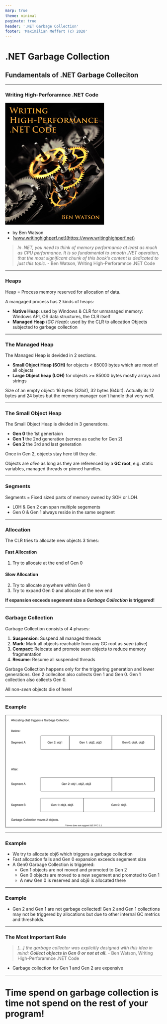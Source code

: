```yaml
---
marp: true
theme: minimal
paginate: true
header: '.NET Garbage Collection'
footer: 'Maximilian Meffert (c) 2020'
---
```


# .NET Garbage Collection
## Fundamentals of .NET Garbage Colleciton

---

### Writing High-Perforamnce .NET Code

![bg right 80%](./images/WHPNC-Cover.jpg)
* by Ben Watson 
* [www.writinghighperf.net](https://www.writinghighperf.net)

> _In .NET, you need to think of memory performance at least as much as CPU performance. It is so fundamental to smooth .NET operation, that the most significant chunk of this book’s content is dedicated to just this topic._ - Ben Watson, Writing High-Perforamnce .NET Code

---

### Heaps

Heap = Process memory reserved for allocation of data.

A mangaged process has 2 kinds of heaps:

* __Native Heap__: used by Windows & CLR for unmanaged memory: Windows API, OS data structures, the CLR itself
* __Managed Heap__  (_GC Heap_): used by the CLR to allocation Objects subjected to garbage collection

---

### The Managed Heap

The Managed Heap is devided in 2 sections.

* __Small Object Heap (SOH)__ for objects < 85000 bytes which are most of all objects
* __Large Object heap (LOH)__ for objects >= 85000 bytes mostly arrays and strings

Size of an empty object: 16 bytes (32bit), 32 bytes (64bit).
Actually its 12 bytes and 24 bytes but the memory manager can't handle that very well.

---

### The Small Object Heap

The Small Object Heap is divided in 3 generations.

* __Gen 0__ the 1st genertaion
* __Gen 1__ the 2nd generation (serves as cache for Gen 2)
* __Gen 2__ the 3rd and last generation

Once in Gen 2, objects stay here till they _die_.

Objects are _alive_ as long as they are referenced by a __GC root__, e.g. static variables, managed threads or pinned handles.

---

### Segments

Segments = Fixed sized parts of memory owned by SOH or LOH.

* LOH & Gen 2 can span multiple segements
* Gen 0 & Gen 1 always reside in the same segment

---

### Allocation

The CLR tries to allocate new objects 3 times:

#### Fast Allocation
1. Try to allocate at the end of Gen 0

#### Slow Allocation
2. Try to allocate anywhere within Gen 0
3. Try to expand Gen 0 and allocate at the new end

__If expansion exceeds segement size a *Garbage Collection* is triggered!__

---

### Garbage Collection

Garbage Collection consists of 4 phases:

1. __Suspension__: Suspend all managed threads
2. __Mark__: Mark all objects reachable from any GC root as _seen_ (alive)
3. __Compact__: Relocate and promote seen objects to reduce memory fragmentation
4. __Resume__: Resume all suspended threads

Garbage Collection happens only for the triggering generation and lower generations.
Gen 2 colleciton also collects Gen 1 and Gen 0. Gen 1 collection also collects Gen 0.

All non-_seen_ objects die of here!

---

### Example

![w:650px](./images/Example.svg)

---

### Example

* We try to allocate obj6 which triggers a garbage collection
* Fast allocation fails and Gen 0 expansion exceeds segement size
* A Gen0 Garbage Collection is triggered:
  * Gen 1 objects are not moved and promoted to Gen 2 
  * Gen 0 objects are moved to a new segement and promoted to Gen 1
  * A new Gen 0 is reserved and obj6 is allocated there

---

### Example

* Gen 2 and Gen 1 are not garbage collected! Gen 2 and Gen 1 collections may not be triggered by allocations but due to other internal GC metrics and thresholds.

---

### The Most Important Rule

> _[...] the garbage collector was explicitly designed with this idea in mind: **Collect objects in Gen 0 or not at all.**_  - Ben Watson, Writing High-Perforamnce .NET Code

* Garbage collection for Gen 1 and Gen 2 are expensive

---

# Time spend on garbage collection is time not spend on the rest of your program!